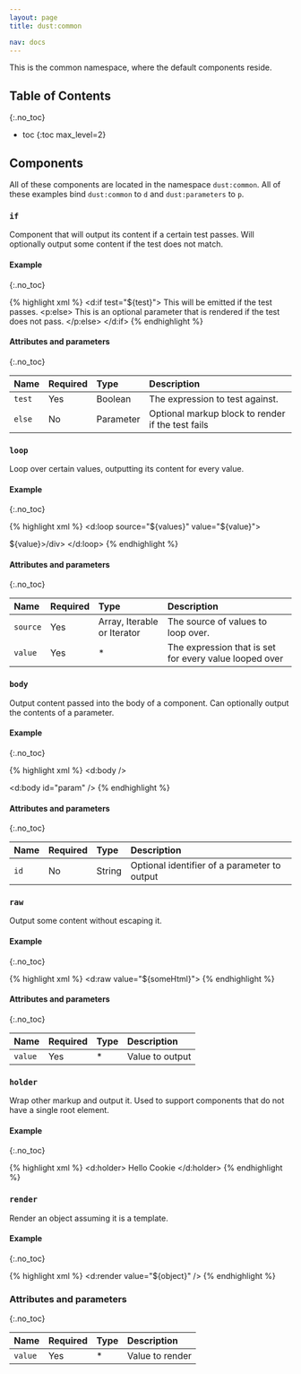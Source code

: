 ```yaml
---
layout: page
title: dust:common

nav: docs
---
```


This is the common namespace, where the default components reside.

## Table of Contents
{:.no_toc}

* toc
{:toc max_level=2}

## Components

All of these components are located in the namespace `dust:common`. All of these examples bind `dust:common` to `d` and `dust:parameters` to `p`.

### `if`

Component that will output its content if a certain test passes. Will optionally output some content if the test does not match.

#### Example
{:.no_toc}

{% highlight xml %}
<d:if test="${test}">
	This will be emitted if the test passes.
	<p:else>
		This is an optional parameter that is rendered if the test does not pass.
	</p:else>
</d:if>
{% endhighlight %}

#### Attributes and parameters
{:.no_toc}

| Name      | Required | Type       | Description |
|:----------|:---------|:-----------|:------------|
| `test`    | Yes      | Boolean    | The expression to test against. |
| `else`    | No       | Parameter  | Optional markup block to render if the test fails |


### `loop`

Loop over certain values, outputting its content for every value.

#### Example
{:.no_toc}

{% highlight xml %}
<d:loop source="${values}" value="${value}">
	<div>${value}>/div>
</d:loop>
{% endhighlight %}

#### Attributes and parameters
{:.no_toc}

| Name      | Required | Type       | Description |
|:----------|:---------|:-----------|:------------|
| `source`  | Yes      | Array, Iterable or Iterator | The source of values to loop over. |
| `value`   | Yes      | * | The expression that is set for every value looped over |

### `body`

Output content passed into the body of a component. Can optionally output the contents of a parameter.

#### Example
{:.no_toc}

{% highlight xml %}
<d:body />

<d:body id="param" />
{% endhighlight %}

#### Attributes and parameters
{:.no_toc}

| Name      | Required | Type       | Description |
|:----------|:---------|:-----------|:------------|
| `id`      | No       | String     | Optional identifier of a parameter to output |

### `raw`

Output some content without escaping it.

#### Example
{:.no_toc}

{% highlight xml %}
<d:raw value="${someHtml}">
{% endhighlight %}

#### Attributes and parameters
{:.no_toc}

| Name      | Required | Type       | Description |
|:----------|:---------|:-----------|:------------|
| `value`   | Yes      | *          | Value to output |

### `holder`

Wrap other markup and output it. Used to support components that do not have a single root element.

#### Example
{:.no_toc}

{% highlight xml %}
<d:holder>
	<td>Hello</td>
	<td>Cookie</td>
</d:holder>
{% endhighlight %}

### `render`

Render an object assuming it is a template.

#### Example
{:.no_toc}

{% highlight xml %}
<d:render value="${object}" />
{% endhighlight %}

### Attributes and parameters
{:.no_toc}

| Name      | Required | Type       | Description |
|:----------|:---------|:-----------|:------------|
| `value`   | Yes      | *          | Value to render |


